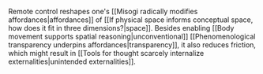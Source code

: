 ---
---

Remote control reshapes one's [[Misogi radically modifies affordances|affordances]] of [[If physical space informs conceptual space, how does it fit in three dimensions?|space]]. Besides enabling [[Body movement supports spatial reasoning|unconventional]] [[Phenomenological transparency underpins affordances|transparency]], it also reduces friction, which might result in [[Tools for thought scarcely internalize externalities|unintended externalities]].